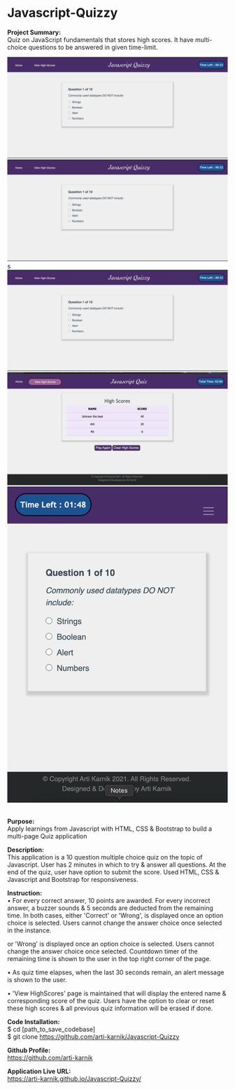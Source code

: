 # Javascript-Quizzy

<strong> Project Summary: </strong> <br>
Quiz on JavaScript fundamentals that stores high scores. It have multi-choice questions to be answered in given time-limit.


<div align="left">
      <img src="./assets/images/screenshots/SS1.png">
       <img src="./assets/images/screenshots/SS2.png">
       s<img src="./assets/images/screenshots/SS3.png">
  <br>
      <img src="./assets/images/screenshots/SS4.png">
  <br>
      <img src="./assets/images/screenshots/SS5.png">
</div>
<br>

<strong> Purpose: </strong> <br>
Apply learnings from Javascript with HTML, CSS & Bootstrap to build a multi-page Quiz application  <br>

<strong> Description: </strong> <br>
 This application is a 10 question multiple choice quiz on the topic of Javascript. User has 2 minutes in which to try & answer all questions. At the end of the quiz, user have option to submit the score. Used HTML, CSS & Javascript and Bootstrap for responsiveness. <br>
 
<strong>Instruction: </strong> <br>
• For every correct answer, 10 points are awarded. For every incorrect answer, a buzzer sounds & 5 seconds are deducted from the remaining time. In both cases, either 'Correct' or 'Wrong', is displayed once an option choice is selected. Users cannot change the answer choice once selected in the instance.

or 'Wrong' is displayed once an option choice is selected. Users cannot change the answer choice once selected. Countdown timer of the remaining time is shown to the user in the
top right corner of the page.

• As quiz time elapses, when the last 30 seconds remain, an alert message is shown to the user.

• 'View HighScores' page is maintained that will display the entered name & corresponding score of the quiz. Users have the option to clear or reset these high scores &
all previous quiz information will be erased if done.


<strong> Code Installation: </strong> <br>
$ cd [path_to_save_codebase] <br>
$ git clone https://github.com/arti-karnik/Javascript-Quizzy <br>

<strong> Github Profile: </strong> <br>
https://github.com/arti-karnik

<strong> Application Live URL: </strong> <br>
https://arti-karnik.github.io/Javascript-Quizzy/
